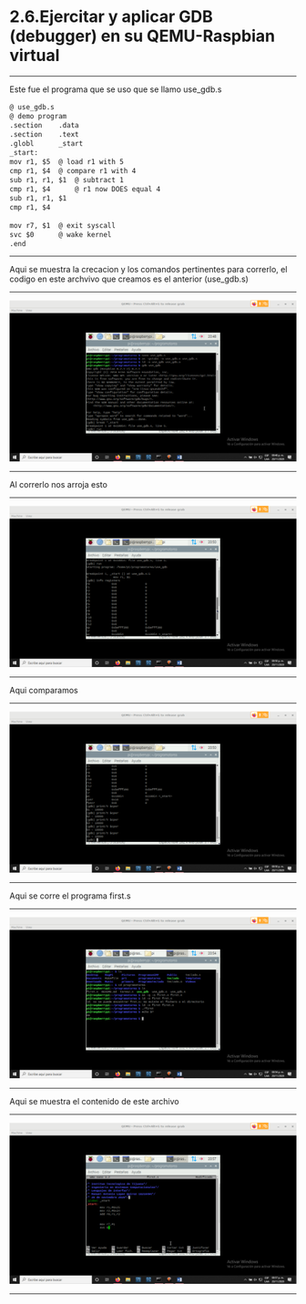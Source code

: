 # 2.6.Ejercitar y aplicar GDB (debugger) en su QEMU-Raspbian virtual 
* * *
Este fue el programa que se uso que se llamo use_gdb.s
~~~
@ use_gdb.s
@ demo program
.section	.data
.section	.text
.globl		_start
_start:
mov r1, $5	@ load r1 with 5
cmp r1, $4	@ compare r1 with 4
sub r1, r1, $1	@ subtract 1 
cmp r1, $4      @ r1 now DOES equal 4
sub r1, r1, $1
cmp r1, $4

mov r7, $1	@ exit syscall
svc $0		@ wake kernel
.end
~~~
* * *
Aqui se muestra la crecacion y los comandos pertinentes para correrlo, el codigo en este archvivo que creamos es el anterior (use_gdb.s)
* * *
![](2.6.png)
* * *
Al correrlo nos arroja esto 
* * *
![](2.66.png)
* * *
Aqui comparamos 
* * *
![](2.666.png)
* * *
Aqui se corre el programa first.s
* * *
![](2.66666.png)
* * *
Aqui se muestra el contenido de este archivo
* * *
![](2.6666666.png)
* * *

